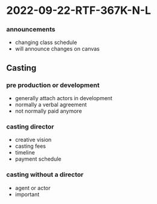 # 2022-09-22-RTF-367K-N-L
### announcements
- changing class schedule
- will announce changes on canvas
## Casting
### pre production or development
- generally attach actors in development
- normally a verbal agreement
- not normally paid anymore
### casting director
- creative vision
- casting fees
- timeline
- payment schedule 
### casting without a director
- agent or actor 
- important